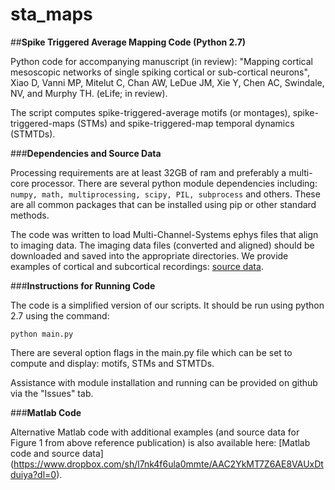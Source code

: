 # sta_maps
##**Spike Triggered Average Mapping Code (Python 2.7)**

Python code for accompanying manuscript (in review): "Mapping cortical mesoscopic networks of single spiking cortical or sub-cortical neurons", Xiao D, Vanni MP, Mitelut C, Chan AW, LeDue JM, Xie Y, Chen AC, Swindale, NV, and Murphy TH. (eLife; in review).

The script computes spike-triggered-average motifs (or montages), spike-triggered-maps (STMs) and spike-triggered-map temporal dynamics (STMTDs). 



###**Dependencies and Source Data**

Processing requirements are at least 32GB of ram and preferably a multi-core processor. There are several python module dependencies including: `numpy, math, multiprocessing, scipy, PIL, subprocess` and others. These are all common packages that can be installed using pip or other standard methods.

The code was written to load Multi-Channel-Systems ephys files that align to imaging data. The imaging data files (converted and aligned) should be downloaded and saved into the appropriate directories. We provide examples of cortical and subcortical recordings: [source data](https://www.dropbox.com/sh/chet957crw41267/AADgke5NMnM__f4L4PDaK4QHa?dl=0).


###**Instructions for Running Code**

The code is a simplified version of our scripts. It should be run using python 2.7 using the command:

`python main.py`

There are several option flags in the main.py file which can be set to compute and display: motifs, STMs and STMTDs. 

Assistance with module installation and running can be provided on github via the "Issues" tab.


###**Matlab Code**

Alternative Matlab code with additional examples (and source data for Figure 1 from above reference publication) is also available here: [Matlab code and source data] (https://www.dropbox.com/sh/l7nk4f6ula0mmte/AAC2YkMT7Z6AE8VAUxDtduiya?dl=0).
